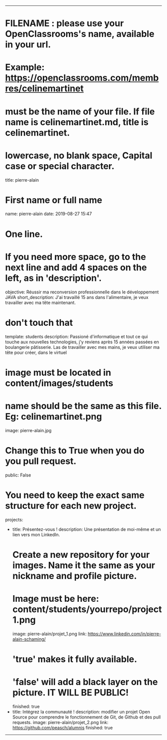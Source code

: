 ---


# FILENAME : please use your OpenClassrooms's name, available in your url.
# Example: https://openclassrooms.com/membres/celinemartinet
# must be the name of your file. If file name is celinemartinet.md, title is celinemartinet.
# lowercase, no blank space, Capital case or special character.
title: pierre-alain


# First name or full name
name: pierre-alain
date: 2019-08-27 15:47


# One line.
# If you need more space, go to the next line and add 4 spaces on the left, as in 'description'.
objective: Réussir ma reconversion professionnelle dans le développement JAVA
short_description: J'ai travaillé 15 ans dans l'alimentaire, je veux travailler avec ma tête maintenant.


# don't touch that
template: students
description:
    Passioné d'informatique et tout ce qui touche aux nouvelles technologies, j'y reviens après 15 années passées en boulangerie pâtisserie. Las de travailler avec mes mains, je veux utiliser ma tête pour créer, dans le virtuel


# image must be located in content/images/students
# name should be the same as this file. Eg: celinemartinet.png
image: pierre-alain.jpg


# Change this to True when you do you pull request.
public: False


# You need to keep the exact same structure for each new project.
projects:
  - title: Présentez-vous !
    description: Une présentation de moi-même et un lien vers mon LinkedIn.
    # Create a new repository for your images. Name it the same as your nickname and profile picture.
    # Image must be here: content/students/yourrepo/project1.png
    image: pierre-alain/projet_1.png
    link: https://www.linkedin.com/in/pierre-alain-schaming/
    # 'true' makes it fully available.
    # 'false' will add a black layer on the picture. IT WILL BE PUBLIC!
    finished: true
  - title: Intégrez la communauté !
    description: modifier un projet Open Source pour comprendre le fonctionnement de Git, de Github et des pull requests. 
    image: pierre-alain/projet_2.png
    link: https://github.com/peasch/alumnis
    finished: true
---